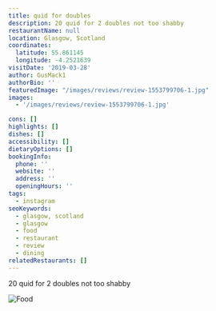 ```yaml
---
title: quid for doubles
description: 20 quid for 2 doubles not too shabby
restaurantName: null
location: Glasgow, Scotland
coordinates:
  latitude: 55.861145
  longitude: -4.2521639
visitDate: '2019-03-28'
author: GusMack1
authorBio: ''
featuredImage: "/images/reviews/review-1553799706-1.jpg"
images:
  - '/images/reviews/review-1553799706-1.jpg'

cons: []
highlights: []
dishes: []
accessibility: []
dietaryOptions: []
bookingInfo:
  phone: ''
  website: ''
  address: ''
  openingHours: ''
tags:
  - instagram
seoKeywords:
  - glasgow, scotland
  - glasgow
  - food
  - restaurant
  - review
  - dining
relatedRestaurants: []
---
```


20 quid for 2 doubles not too shabby

![Food](/images/reviews/review-1553799706-1.jpg)
